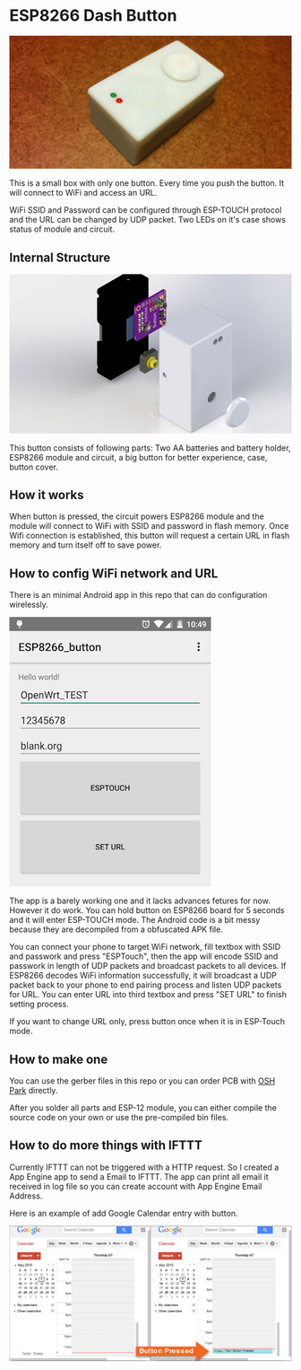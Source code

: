 # ESP8266 Dash Button

![full](https://raw.githubusercontent.com/DeqingSun/ESP8266-Dash-Button/master/circuit/img_assembled_crop.jpg)

This is a small box with only one button. Every time you push the button. It will connect to WiFi and access an URL.

WiFi SSID and Password can be configured through ESP-TOUCH protocol and the URL can be changed by UDP packet. Two LEDs on it's case shows status of module and circuit.

## Internal Structure

![](https://raw.githubusercontent.com/DeqingSun/ESP8266-Dash-Button/master/circuit/render_clipped.jpg)

This button consists of following parts: Two AA batteries and battery holder, ESP8266 module and circuit, a big button for better experience, case, button cover. 

## How it works

When button is pressed, the circuit powers ESP8266 module and the module will connect to WiFi with SSID and password in flash memory. Once Wifi connection is established, this button will request a certain URL in flash memory and turn itself off to save power.

## How to config WiFi network and URL

There is an minimal Android app in this repo that can do configuration wirelessly.

![](https://raw.githubusercontent.com/DeqingSun/ESP8266-Dash-Button/master/circuit/Screenshot_app.png)

The app is a barely working one and it lacks advances fetures for now. However it do work. You can hold button on ESP8266 board for 5 seconds and it will enter ESP-TOUCH mode. The Android code is a bit messy because they are decompiled from a obfuscated APK file. 

You can connect your phone to target WiFi network, fill textbox with SSID and passwork and press "ESPTouch", then the app will encode SSID and passwork in length of UDP packets and broadcast packets to all devices. If ESP8266 decodes WiFi information successfully, it will broadcast a UDP packet back to your phone to end pairing process and listen UDP packets for URL. You can enter URL into third textbox and press "SET URL" to finish setting process.

If you want to change URL only, press button once when it is in ESP-Touch mode.

## How to make one

You can use the gerber files in this repo or you can order PCB with [OSH Park](https://oshpark.com/shared_projects/X8mGIjUE) directly.

After you solder all parts and ESP-12 module, you can either compile the source code on your own or use the pre-compiled bin files. 

## How to do more things with IFTTT

Currently IFTTT can not be triggered with a HTTP request. So I created a App Engine app to send a Email to IFTTT. The app can print all email it received in log file so you can create account with App Engine Email Address.

Here is an example of add Google Calendar entry with button.

![](https://raw.githubusercontent.com/DeqingSun/ESP8266-Dash-Button/master/circuit/press_button.png)
